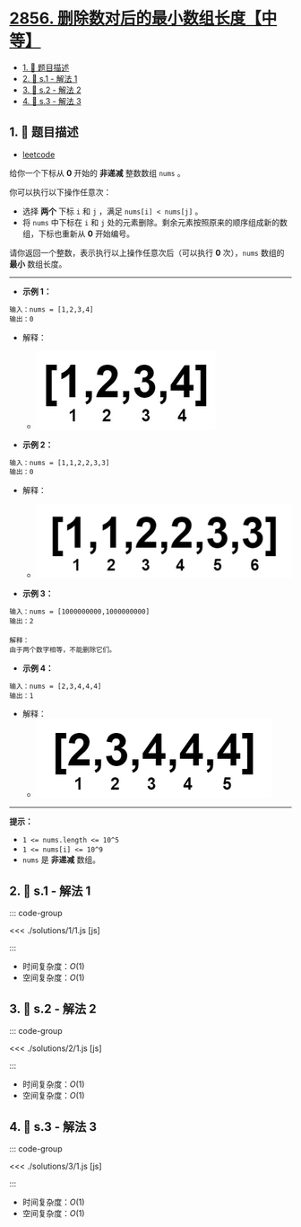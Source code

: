 # [2856. 删除数对后的最小数组长度【中等】](https://github.com/tnotesjs/TNotes.leetcode/tree/main/notes/2856.%20%E5%88%A0%E9%99%A4%E6%95%B0%E5%AF%B9%E5%90%8E%E7%9A%84%E6%9C%80%E5%B0%8F%E6%95%B0%E7%BB%84%E9%95%BF%E5%BA%A6%E3%80%90%E4%B8%AD%E7%AD%89%E3%80%91)

<!-- region:toc -->

- [1. 📝 题目描述](#1--题目描述)
- [2. 🎯 s.1 - 解法 1](#2--s1---解法-1)
- [3. 🎯 s.2 - 解法 2](#3--s2---解法-2)
- [4. 🎯 s.3 - 解法 3](#4--s3---解法-3)

<!-- endregion:toc -->

## 1. 📝 题目描述

- [leetcode](https://leetcode.cn/problems/minimum-array-length-after-pair-removals/)

给你一个下标从 **0** 开始的 **非递减** 整数数组 `nums` 。

你可以执行以下操作任意次：

- 选择 **两个** 下标 `i` 和 `j` ，满足 `nums[i] < nums[j]` 。
- 将 `nums` 中下标在 `i` 和 `j` 处的元素删除。剩余元素按照原来的顺序组成新的数组，下标也重新从 **0** 开始编号。

请你返回一个整数，表示执行以上操作任意次后（可以执行 **0** 次），`nums` 数组的 **最小** 数组长度。

---

- **示例 1：**

```txt
输入：nums = [1,2,3,4]
输出：0
```

- 解释：

  - ![gif](./assets/1.gif)

- **示例 2：**

```txt
输入：nums = [1,1,2,2,3,3]
输出：0
```

- 解释：

  - ![gif](./assets/2.gif)

- **示例 3：**

```txt
输入：nums = [1000000000,1000000000]
输出：2

解释：
由于两个数字相等，不能删除它们。
```

- **示例 4：**

```txt
输入：nums = [2,3,4,4,4]
输出：1
```

- 解释：
  - ![gif](./assets/3.gif)

---

**提示：**

- `1 <= nums.length <= 10^5`
- `1 <= nums[i] <= 10^9`
- `nums` 是 **非递减** 数组。

## 2. 🎯 s.1 - 解法 1

::: code-group

<<< ./solutions/1/1.js [js]

:::

- 时间复杂度：$O(1)$
- 空间复杂度：$O(1)$

## 3. 🎯 s.2 - 解法 2

::: code-group

<<< ./solutions/2/1.js [js]

:::

- 时间复杂度：$O(1)$
- 空间复杂度：$O(1)$

## 4. 🎯 s.3 - 解法 3

::: code-group

<<< ./solutions/3/1.js [js]

:::

- 时间复杂度：$O(1)$
- 空间复杂度：$O(1)$
